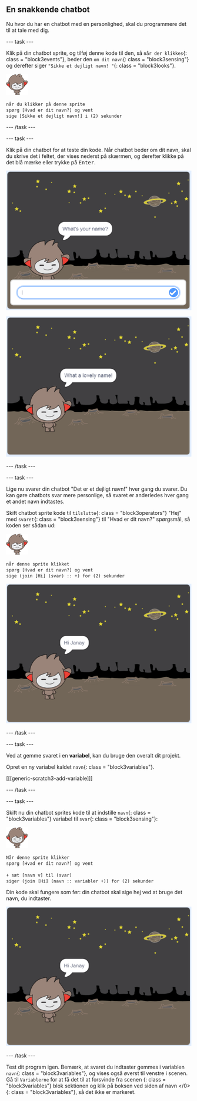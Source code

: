 ## En snakkende chatbot

Nu hvor du har en chatbot med en personlighed, skal du programmere det til at tale med dig.

\--- task \---

Klik på din chatbot sprite, og tilføj denne kode til den, så `når der klikkes`{: class = "block3events"}, beder den `om dit navn`{: class = "block3sensing"} og derefter siger `"Sikke et dejligt navn! "`{: class = "block3looks"}.

![nano sprite](images/nano-sprite.png)

```blocks3
når du klikker på denne sprite
spørg [Hvad er dit navn?] og vent
sige [Sikke et dejligt navn!] i (2) sekunder
```

\--- /task \---

\--- task \---

Klik på din chatbot for at teste din kode. Når chatbot beder om dit navn, skal du skrive det i feltet, der vises nederst på skærmen, og derefter klikke på det blå mærke eller trykke på <kbd>Enter</kbd>.

![Testning af et ChatBot-svar](images/chatbot-ask-test1.png)

![Testning af et ChatBot-svar](images/chatbot-ask-test2.png)

\--- /task \---

\--- task \---

Lige nu svarer din chatbot "Det er et dejligt navn!" hver gang du svarer. Du kan gøre chatbots svar mere personlige, så svaret er anderledes hver gang et andet navn indtastes.

Skift chatbot sprite kode til `tilslutte`{: class = "block3operators"} "Hej" med `svaret`{: class = "block3sensing"} til "Hvad er dit navn?" spørgsmål, så koden ser sådan ud:

![nano sprite](images/nano-sprite.png)

```blocks3
når denne sprite klikket
spørg [Hvad er dit navn?] og vent
sige (join [Hi] (svar) :: +) for (2) sekunder
```

![Afprøvning af et personligt svar](images/chatbot-answer-test.png)

\--- /task \---

\--- task \---

Ved at gemme svaret i en **variabel**, kan du bruge den overalt dit projekt.

Opret en ny variabel kaldet `navn`{: class = "block3variables"}.

[[[generic-scratch3-add-variable]]]

\--- /task \---

\--- task \---

Skift nu din chatbot sprites kode til at indstille `navn`{: class = "block3variables"} variabel til `svar`{: class = "block3sensing"}:

![nano sprite](images/nano-sprite.png)

```blocks3
Når denne sprite klikker
spørg [Hvad er dit navn?] og vent

+ sæt [navn v] til (svar)
siger (join [Hi] (navn :: variabler +)) for (2) sekunder
```

Din kode skal fungere som før: din chatbot skal sige hej ved at bruge det navn, du indtaster.

![Afprøvning af et personligt svar](images/chatbot-answer-test.png)

\--- /task \---

Test dit program igen. Bemærk, at svaret du indtaster gemmes i variablen `navn`{: class = "block3variables"}, og vises også øverst til venstre i scenen. Gå til `Variablerne` for at få det til at forsvinde fra scenen </code> {: class = "block3variables"} blok sektionen og klik på boksen ved siden af  navn </0> {: class = "block3variables"}, så det ikke er markeret.</p>